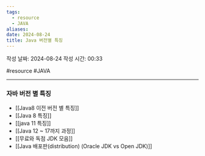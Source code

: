 ```yaml
---
tags:
  - resource
  - JAVA
aliases: 
date: 2024-08-24
title: Java 버전별 특징
---
```


작성 날짜: 2024-08-24
작성 시간: 00:33

#resource #JAVA 

---

### 자바 버전 별 특징

- [[Java8 이전 버전 별 특징]]
- [[Java 8 특징]]
- [[java 11 특징]]
- [[Java 12 ~ 17까지 과정]]
- [[무료와 독점 JDK 모음]]
- [[Java 배포판(distribution) (Oracle JDK vs Open JDK)]]
